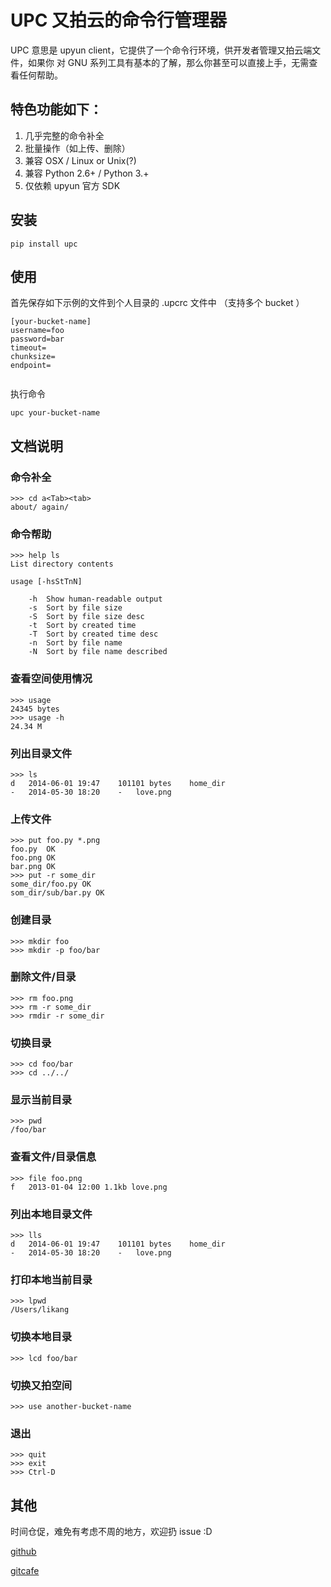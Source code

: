 # UPC 又拍云的命令行管理器

UPC 意思是 upyun client，它提供了一个命令行环境，供开发者管理又拍云端文件，如果你
对 GNU 系列工具有基本的了解，那么你甚至可以直接上手，无需查看任何帮助。

## 特色功能如下：

1. 几乎完整的命令补全
2. 批量操作（如上传、删除）
3. 兼容 OSX / Linux or Unix(?)
4. 兼容 Python 2.6+ / Python 3.+
5. 仅依赖 upyun 官方 SDK

## 安装

```
pip install upc
```

## 使用

首先保存如下示例的文件到个人目录的 .upcrc 文件中 （支持多个 bucket ）

```
[your-bucket-name]
username=foo
password=bar
timeout=
chunksize=
endpoint=


```

执行命令

```
upc your-bucket-name
```

## 文档说明

### 命令补全
```
>>> cd a<Tab><tab>
about/ again/
```

### 命令帮助
```
>>> help ls
List directory contents

usage [-hsStTnN]

    -h  Show human-readable output
    -s  Sort by file size
    -S  Sort by file size desc
    -t  Sort by created time
    -T  Sort by created time desc
    -n  Sort by file name
    -N  Sort by file name described
```

### 查看空间使用情况
```
>>> usage
24345 bytes
>>> usage -h
24.34 M
```

### 列出目录文件
```
>>> ls
d	2014-06-01 19:47	101101 bytes	home_dir
-	2014-05-30 18:20	-	love.png
```


### 上传文件
```
>>> put foo.py *.png
foo.py  OK
foo.png OK
bar.png OK
>>> put -r some_dir
some_dir/foo.py OK
som_dir/sub/bar.py OK
```

### 创建目录
```
>>> mkdir foo
>>> mkdir -p foo/bar
```

### 删除文件/目录
```
>>> rm foo.png
>>> rm -r some_dir
>>> rmdir -r some_dir
```

### 切换目录
```
>>> cd foo/bar
>>> cd ../../
```

### 显示当前目录
```
>>> pwd
/foo/bar
```

### 查看文件/目录信息
```
>>> file foo.png
f	2013-01-04 12:00 1.1kb love.png
```

### 列出本地目录文件
```
>>> lls
d	2014-06-01 19:47	101101 bytes	home_dir
-	2014-05-30 18:20	-	love.png
```

### 打印本地当前目录
```
>>> lpwd
/Users/likang
```

### 切换本地目录
```
>>> lcd foo/bar
```

### 切换又拍空间
```
>>> use another-bucket-name
```

### 退出
```
>>> quit
>>> exit
>>> Ctrl-D
```


## 其他
时间仓促，难免有考虑不周的地方，欢迎扔 issue :D

[github](https://github.com/likang/upc)

[gitcafe](https://gitcafe.com/likang/upc)







